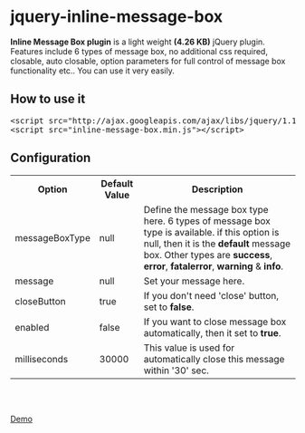 # jquery-inline-message-box
<b>Inline Message Box plugin</b> is a light weight <b>(4.26 KB)</b> jQuery plugin. Features include 6 types of message box, no additional css required, closable, auto closable, option parameters for full control of message box functionality etc.. You can use it very easily.
## How to use it
<pre>&lt;script src=&quot;http://ajax.googleapis.com/ajax/libs/jquery/1.12.4/jquery.min.js&quot;&gt;&lt;/script&gt;
&lt;script src=&quot;inline-message-box.min.js&quot;&gt;&lt;/script&gt;</pre>
## Configuration
<div class="table-responsive">
<table class="table table-striped">
<th>Option</th>
<th>Default Value</th>
<th>Description</th>
<tr>
<td>messageBoxType</td>
<td>null</td>
<td>Define the message box type here. 6 types of message box type is available. if this option is null, then it is the <b>default</b> message box. Other types are <b>success</b>, <b>error</b>, <b>fatalerror</b>, <b>warning</b> & <b>info</b>.</td>
</tr>
<tr>
<td>message</td>
<td>null</td>
<td>Set your message here.</td>
</tr>
<tr>
<td>closeButton</td>
<td>true</td>
<td>If you don't need 'close' button, set to <b>false</b>.</td>
</tr>
<tr>
<td>enabled</td>
<td>false</td>
<td>If you want to close message box automatically, then it set to <b>true</b>.</td>
</tr>
<tr>
<td>milliseconds</td>
<td>30000</td>
<td>This value is used for automatically close this message within '30' sec.</td>
</tr>
</table>
</div>
<pre>
<div class="success-demo"></div>
<script>
    $(document).ready(function() {
        $(".success-demo").BitCompiler().showInlineMessageBox({
            messageBoxType: "success",
            message: "This is the auto close <b>success</b> message",
            autoClose: {
                enabled: true,
                milliseconds: 30000
            }
        });
    });
</script>
</pre>
<a href='https://www.bitcompiler.com/jquery-inline-message-box' target="_blank" class="btn btn-lg btn-primary">Demo</a>
